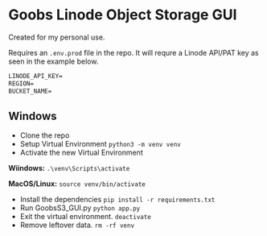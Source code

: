 # Goobs Linode Object Storage GUI

Created for my personal use.

Requires an ```.env.prod``` file in the repo. It will requre a Linode API/PAT key as seen in the example below.

```txt
LINODE_API_KEY=
REGION=
BUCKET_NAME=
```

## Windows

- Clone the repo
- Setup Virtual Environment ```python3 -m venv venv```
- Activate the new Virtual Environment

**Wiindows:** ```.\venv\Scripts\activate```

**MacOS/Linux:** ```source venv/bin/activate```

- Install the dependencies ```pip install -r requirements.txt```
- Run GoobsS3_GUI.py ```python app.py```
- Exit the virtual environment. ```deactivate```
- Remove leftover data. ```rm -rf venv```
